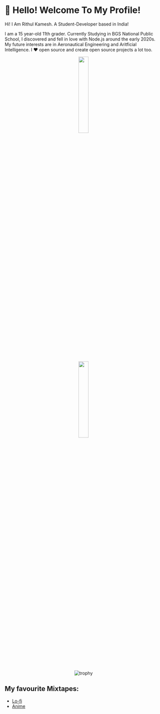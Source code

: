 # 👋 Hello! Welcome To My Profile!


Hi! I Am Rithul Kamesh. A Student-Developer based in India!

I am a 15 year-old 11th grader. Currently Studying in BGS National Public School, I discovered and fell in love with Node.js around the early 2020s. My future interests are in Aeronautical Engineering and Aritficial Intelligence. I ❤️ open source and create open source projects a lot too.

<div align="center" class="row">
  <div class="column">
 <img width="25%" src="https://github-readme-stats.vercel.app/api?username=rithulkamesh&show_icons=true&theme=onedark" />
 </div>
  <div class="column">
 <img width="25%"  src="https://github-readme-stats.vercel.app/api/top-langs/?username=rithulkamesh&layout=compact&theme=onedark" />
 </div>
 <dic align="center" class="row">

 ![trophy](https://github-profile-trophy.vercel.app/?username=rithulkamesh&theme=onedark&column=7)

 </div>
</div>


## My favourite Mixtapes:
 
- [Lo-fi]( https://music.youtube.com/playlist?list=PL1jU4FFbs--cpeCIn0hyCErwT9aQIxnjd)
- [Anime](https://music.youtube.com/playlist?list=PL1jU4FFbs--fM-InNOQ5dQZjSozuU4zLD)

